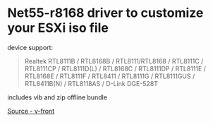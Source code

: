 # Net55-r8168 driver to customize your ESXi iso file

device support:
>Realtek RTL8111B / RTL8168B / RTL8111/RTL8168 / RTL8111C / RTL8111CP / RTL8111D(L) / RTL8168C / RTL8111DP / RTL8111E / RTL8168E / RTL8111F / RTL8411 / RTL8111G / RTL8111GUS / RTL8411B(N) / RTL8118AS / D-Link DGE-528T

includes vib and zip offline bundle

[Sourсе - v-front](https://vibsdepot.v-front.de/wiki/index.php/Net55-r8168)

